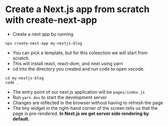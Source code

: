 # Create a Next.js app from scratch with create-next-app

-   Create a next app by running

```terminal
npx create-next-app my-nextjs-blog
```

-   You can pick a template, but for this coleection we will start from scratch.
-   This will install react, react-dom, and next using yarn
-   cd into the directory you created and run code to open vscode.

```
cd my-nextjs-blog
code .
```

-   The entry point of our next.js application will be `pages/index.js`
-   Run `yarn dev` to start the development server
-   Changes are reflected in the browser without having to refresh the page
-   The tiny widget in the right-hand corner of the screen tells us that the page is pre-rendered. **In Next.js we get server side rendering by default.**

